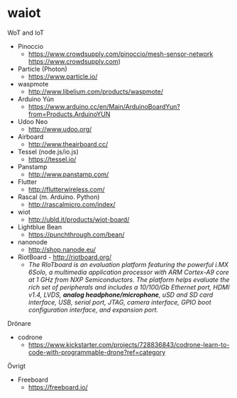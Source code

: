 # waiot
WoT and IoT


+ Pinoccio  
    + https://www.crowdsupply.com/pinoccio/mesh-sensor-network https://www.crowdsupply.com)
+ Particle (Photon)
    + https://www.particle.io/
+ waspmote
    +  http://www.libelium.com/products/waspmote/
+  Arduino Yún
    + https://www.arduino.cc/en/Main/ArduinoBoardYun?from=Products.ArduinoYUN
+ Udoo Neo
    +  http://www.udoo.org/
+  Airboard
    +  http://www.theairboard.cc/
+  Tessel (node.js/io.js)
    +  https://tessel.io/
+  Panstamp
    +  http://www.panstamp.com/
+  Flutter
    +  http://flutterwireless.com/
+  Rascal (m. Arduino. Python)
    +  http://rascalmicro.com/index/
+  wiot
    +  http://ubld.it/products/wiot-board/
+  Lightblue Bean
    +   https://punchthrough.com/bean/
+  nanonode
    +  http://shop.nanode.eu/
+  RiotBoard - http://riotboard.org/
    +  _The RIoTboard is an evaluation platform featuring the powerful i.MX 6Solo, a multimedia application processor with ARM Cortex-A9 core at 1 GHz from NXP Semiconductors. The platform helps evaluate the rich set of peripherals and includes a 10/100/Gb Ethernet port, HDMI v1.4, LVDS, **analog headphone/microphone**, uSD and SD card interface, USB, serial port, JTAG, camera interface, GPIO boot configuration interface, and expansion port._  
    


  

Drönare  
+ codrone
    + https://www.kickstarter.com/projects/728836843/codrone-learn-to-code-with-programmable-drone?ref=category
   


Övrigt
+ Freeboard
    + https://freeboard.io/
